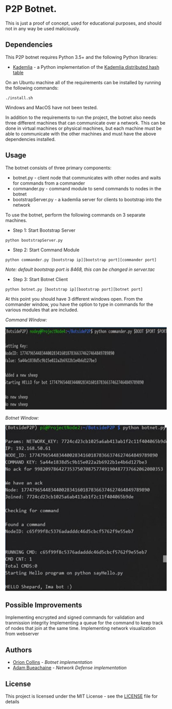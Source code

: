 # P2P Botnet.
This is just a proof of concept, used for educational purposes, and should not in any way be used maliciously. 

## Dependencies

This P2P botnet requires Python 3.5+ and the following Python libraries:
* [Kademlia] - a Python implementation of the [Kademlia distributed hash table]

On an Ubuntu machine all of the requirements can be installed by running the following commands:
```
./install.sh
```
Windows and MacOS have not been tested.

In addition to the requirements to run the project, the botnet also needs three different machines that can communicate over a network. This can be done in virtual machines or physical machines, but each machine must be able to communicate with the other machines and must have the above dependencies installed.

## Usage

The botnet consists of three primary components:
* botnet.py - client node that communicates with other nodes and waits for commands from a commander
* commander.py - command module to send commands to nodes in the botnet
* bootstrapServer.py - a kademlia server for clients to bootstrap into the network

To use the botnet, perform the following commands on 3 separate machines.
* Step 1: Start Bootstrap Server
```
python bootstrapServer.py
```
* Step 2: Start Command Module
```
python commander.py [bootstrap ip][bootstrap port][commander port]
```
*Note: default bootstrap port is 8468, this can be changed in server.tac*

* Step 3: Start Botnet Client
```
python botnet.py [bootstrap ip][bootstrap port][botnet port]
```
At this point you should have 3 different windows open. From the commander window, you have the option to type in commands for the various modules that are included.


*Command Window:*

![TODO: Add image](screenshots/Commander_Window.JPG)

*Botnet Window:*

![TODO: Add image](screenshots/Botnet_Window.JPG)


## Possible Improvements

Implementing encrypted and signed commands for validation and tranmission integrity
Implementing a queue for the command to keep track of nodes that join at the same time. 
Implementing network visualization from webserver 

## Authors
* [Orion Collins](https://github.com/collinso23/) - *Botnet implementation* 
* [Adam Bueachaine](https://github.com/AirhornRemix) - *Network Defense implementation*

## License

This project is licensed under the MIT License - see the [LICENSE](LICENSE) file for details

[Kademlia]:https://github.com/bmuller/kademlia
[Kademlia distributed hash table]:https://pdos.csail.mit.edu/~petar/papers/maymounkov-kademlia-lncs.pdf

